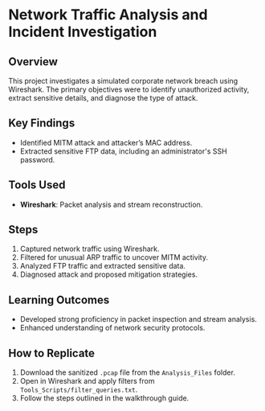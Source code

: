 # Network Traffic Analysis and Incident Investigation

## Overview
This project investigates a simulated corporate network breach using Wireshark. The primary objectives were to identify unauthorized activity, extract sensitive details, and diagnose the type of attack.

## Key Findings
- Identified MITM attack and attacker’s MAC address.
- Extracted sensitive FTP data, including an administrator's SSH password.

## Tools Used
- **Wireshark**: Packet analysis and stream reconstruction.

## Steps
1. Captured network traffic using Wireshark.
2. Filtered for unusual ARP traffic to uncover MITM activity.
3. Analyzed FTP traffic and extracted sensitive data.
4. Diagnosed attack and proposed mitigation strategies.

## Learning Outcomes
- Developed strong proficiency in packet inspection and stream analysis.
- Enhanced understanding of network security protocols.

## How to Replicate
1. Download the sanitized `.pcap` file from the `Analysis_Files` folder.
2. Open in Wireshark and apply filters from `Tools_Scripts/filter_queries.txt`.
3. Follow the steps outlined in the walkthrough guide.
